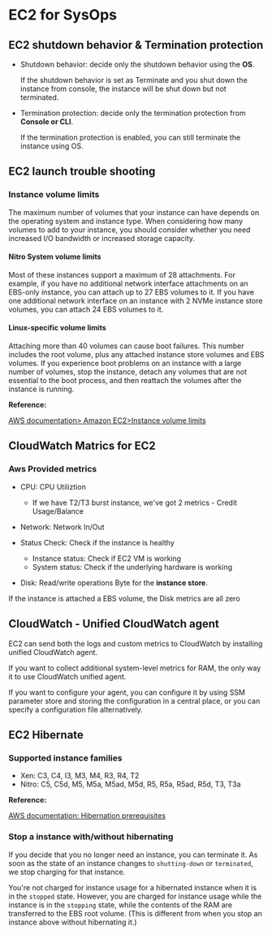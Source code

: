 # EC2 for SysOps

## EC2 shutdown behavior & Termination protection

* Shutdown behavior: decide only the shutdown behavior using the **OS**. 

  If the shutdown behavior is set as Terminate and you shut down the instance from console, the instance will be shut down but not terminated. 

* Termination protection: decide only the termination protection from **Console or CLI**. 

  If the termination protection is enabled, you can still terminate the instance using OS. 

## EC2 launch trouble shooting

### Instance volume limits

The maximum number of volumes that your instance can have depends on the operating system and instance type. When considering how many volumes to add to your instance, you should consider whether you need increased I/O bandwidth or increased storage capacity.

#### Nitro System volume limits

Most of these instances support a maximum of 28 attachments. For example, if you have no additional network interface attachments on an EBS-only instance, you can attach up to 27 EBS volumes to it. If you have one additional network interface on an instance with 2 NVMe instance store volumes, you can attach 24 EBS volumes to it.

#### Linux-specific volume limits

Attaching more than 40 volumes can cause boot failures. This number includes the root volume, plus any attached instance store volumes and EBS volumes. If you experience boot problems on an instance with a large number of volumes, stop the instance, detach any volumes that are not essential to the boot process, and then reattach the volumes after the instance is running.

**Reference:**

[AWS documentation> Amazon EC2>Instance volume limits](https://docs.aws.amazon.com/AWSEC2/latest/UserGuide/volume_limits.html)

## CloudWatch Matrics for EC2

### Aws Provided metrics

* CPU: CPU Utiliztion
  * If we have T2/T3 burst instance, we've got 2 metrics - Credit Usage/Balance 
* Network: Network In/Out

* Status Check: Check if the instance is healthy
  * Instance status: Check if EC2 VM is working
  * System status: Check if the underlying hardware is working

* Disk: Read/write operations Byte for the **instance store**. 

If the instance is attached a EBS volume, the Disk metrics are all zero



## CloudWatch - Unified CloudWatch agent

EC2 can send both the logs and custom metrics to CloudWatch by installing unified CloudWatch agent.

If you want to collect additional system-level metrics for RAM, the only way it to use CloudWatch unified agent.

If you want to configure your agent, you can configure it by using SSM parameter store and storing the configuration in a central place, or you can specify a configuration file alternatively. 



## EC2 Hibernate 

### Supported instance families

- Xen: C3, C4, I3, M3, M4, R3, R4, T2
- Nitro: C5, C5d, M5, M5a, M5ad, M5d, R5, R5a, R5ad, R5d, T3, T3a

**Reference:**

[AWS documentation: Hibernation prerequisites](https://docs.aws.amazon.com/AWSEC2/latest/UserGuide/hibernating-prerequisites.html#hibernation-prereqs-supported-instance-families)

### Stop a instance with/without hibernating

If you decide that you no longer need an instance, you can terminate it. As soon as the state of an instance changes to `shutting-down` or `terminated`, we stop charging for that instance. 

You're not charged for instance usage for a hibernated instance when it is in the `stopped` state. However, you are charged for instance usage while the instance is in the `stopping` state, while the contents of the RAM are transferred to the EBS root volume. (This is different from when you stop an instance above without hibernating it.)






